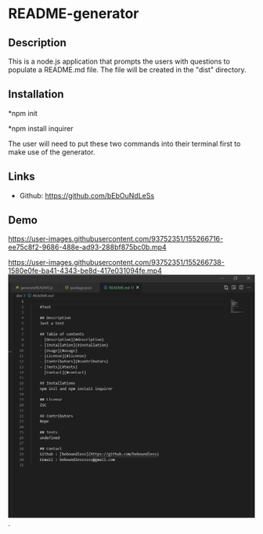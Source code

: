 # README-generator

## Description
This is a node.js application that prompts the users with questions to populate a README.md file. The file will be created in the "dist" directory. 

## Installation
*npm init

*npm install inquirer

The user will need to put these two commands into their terminal first to make use of the generator.

## Links
* Github: https://github.com/bEbOuNdLeSs

## Demo

https://user-images.githubusercontent.com/93752351/155266716-ee75c8f2-9686-488e-ad93-288bf875bc0b.mp4

https://user-images.githubusercontent.com/93752351/155266738-1580e0fe-ba41-4343-be8d-417e031094fe.mp4
![Demo3](/demo/demo3.png).







